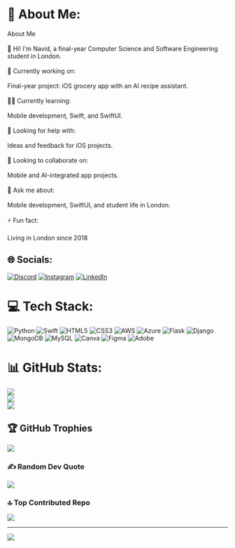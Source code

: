 # 💫 About Me:
About Me<br><br>👋 Hi! I'm Navid, a final-year Computer Science and Software Engineering student in London.<br><br>🔭 Currently working on:<br><br>Final-year project: iOS grocery app with an AI recipe assistant.<br><br>👨‍💻 Currently learning:<br><br>Mobile development, Swift, and SwiftUI.<br><br>🤝 Looking for help with:<br><br>Ideas and feedback for iOS projects.<br><br>👯 Looking to collaborate on:<br><br>Mobile and AI-integrated app projects.<br><br>💬 Ask me about:<br><br>Mobile development, SwiftUI, and student life in London.<br><br>⚡ Fun fact:<br><br>Living in London since 2018


## 🌐 Socials:
[![Discord](https://img.shields.io/badge/Discord-%237289DA.svg?logo=discord&logoColor=white)](https://discord.gg/Nav7250) [![Instagram](https://img.shields.io/badge/Instagram-%23E4405F.svg?logo=Instagram&logoColor=white)](https://instagram.com/navvid_) [![LinkedIn](https://img.shields.io/badge/LinkedIn-%230077B5.svg?logo=linkedin&logoColor=white)](https://linkedin.com/in/navid-lashkarian-333a7a216) 

# 💻 Tech Stack:
![Python](https://img.shields.io/badge/python-3670A0?style=for-the-badge&logo=python&logoColor=ffdd54) ![Swift](https://img.shields.io/badge/swift-F54A2A?style=for-the-badge&logo=swift&logoColor=white) ![HTML5](https://img.shields.io/badge/html5-%23E34F26.svg?style=for-the-badge&logo=html5&logoColor=white) ![CSS3](https://img.shields.io/badge/css3-%231572B6.svg?style=for-the-badge&logo=css3&logoColor=white) ![AWS](https://img.shields.io/badge/AWS-%23FF9900.svg?style=for-the-badge&logo=amazon-aws&logoColor=white) ![Azure](https://img.shields.io/badge/azure-%230072C6.svg?style=for-the-badge&logo=microsoftazure&logoColor=white) ![Flask](https://img.shields.io/badge/flask-%23000.svg?style=for-the-badge&logo=flask&logoColor=white) ![Django](https://img.shields.io/badge/django-%23092E20.svg?style=for-the-badge&logo=django&logoColor=white) ![MongoDB](https://img.shields.io/badge/MongoDB-%234ea94b.svg?style=for-the-badge&logo=mongodb&logoColor=white) ![MySQL](https://img.shields.io/badge/mysql-4479A1.svg?style=for-the-badge&logo=mysql&logoColor=white) ![Canva](https://img.shields.io/badge/Canva-%2300C4CC.svg?style=for-the-badge&logo=Canva&logoColor=white) ![Figma](https://img.shields.io/badge/figma-%23F24E1E.svg?style=for-the-badge&logo=figma&logoColor=white) ![Adobe](https://img.shields.io/badge/adobe-%23FF0000.svg?style=for-the-badge&logo=adobe&logoColor=white)
# 📊 GitHub Stats:
![](https://github-readme-stats.vercel.app/api?username=navidl&theme=dark&hide_border=false&include_all_commits=false&count_private=false)<br/>
![](https://github-readme-streak-stats.herokuapp.com/?user=navidl&theme=dark&hide_border=false)<br/>
![](https://github-readme-stats.vercel.app/api/top-langs/?username=navidl&theme=dark&hide_border=false&include_all_commits=false&count_private=false&layout=compact)

## 🏆 GitHub Trophies
![](https://github-profile-trophy.vercel.app/?username=navidl&theme=dracula&no-frame=false&no-bg=true&margin-w=4)

### ✍️ Random Dev Quote
![](https://quotes-github-readme.vercel.app/api?type=horizontal&theme=radical)

### 🔝 Top Contributed Repo
![](https://github-contributor-stats.vercel.app/api?username=navidl&limit=5&theme=dark&combine_all_yearly_contributions=true)

---
[![](https://visitcount.itsvg.in/api?id=navidl&icon=0&color=3)](https://visitcount.itsvg.in)

<!-- Proudly created with GPRM ( https://gprm.itsvg.in ) -->
